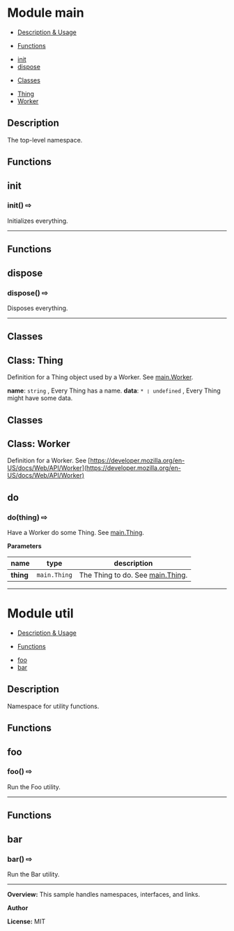 
# Module main

* [Description &amp; Usage](#description)

* [Functions](#functions)
 - [init](#init)
 - [dispose](#dispose)

* [Classes](#classes)
 - [Thing](#class-Thing)
 - [Worker](#class-Worker)

## Description
The top-level namespace.




## Functions
## init
### init()  &#x21e8; 

Initializes everything.






---
## Functions
## dispose
### dispose()  &#x21e8; 

Disposes everything.






---

## Classes
## Class: Thing
Definition for a Thing object used by a Worker.  See [main.Worker](#main.worker).

**name**: `string` , Every Thing has a name.
**data**: `* ❘ undefined` , Every Thing might have some data.
## Classes
## Class: Worker
Definition for a Worker. See [https://developer.mozilla.org/en-US/docs/Web/API/Worker](https://developer.mozilla.org/en-US/docs/Web/API/Worker)

## do
### do(thing)  &#x21e8; 

Have a Worker do some Thing.  See [main.Thing](#main.thing).



**Parameters**

| name | type | description |
|------|------|-------------|
| **thing** | `main.Thing` | The Thing to do.  See [main.Thing](#main.thing). |


---

# Module util

* [Description &amp; Usage](#description)

* [Functions](#functions)
 - [foo](#foo)
 - [bar](#bar)


## Description
Namespace for utility functions.




## Functions
## foo
### foo()  &#x21e8; 

Run the Foo utility.






---
## Functions
## bar
### bar()  &#x21e8; 

Run the Bar utility.






---



**Overview:** This sample handles namespaces, interfaces, and links.

 **Author**

**License:** MIT 


